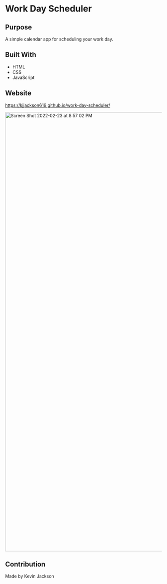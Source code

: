 # Work Day Scheduler


## Purpose
A simple calendar app for scheduling your work day.


## Built With
* HTML
* CSS
* JavaScript

## Website
 https://kjjackson619.github.io/work-day-scheduler/
 
 <img width="1406" alt="Screen Shot 2022-02-23 at 8 57 02 PM" src="https://user-images.githubusercontent.com/92461865/155442717-1a2b932b-a355-403e-a7ff-87c3d1d83932.png">

 
## Contribution
Made by Kevin Jackson
